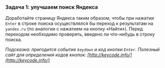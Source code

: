 ### Задача 1: улучшаем поиск Яндекса
Доработайте страницу Яндекса таким образом, чтобы при нажатии `Enter` в строке поиска осуществлялся бы переход к результатам на `yandex.ru` (по аналогии с нажатием на кнопку «Найти»). Перед переходом необходимо проверять, введено ли что-нибудь в строку поиска.

*Подсказка: пригодится событие `keydown` и код кнопки `Enter`. Полезный сайт для определения кодов кнопок: [http://keycode.info/](http://keycode.info/)*
